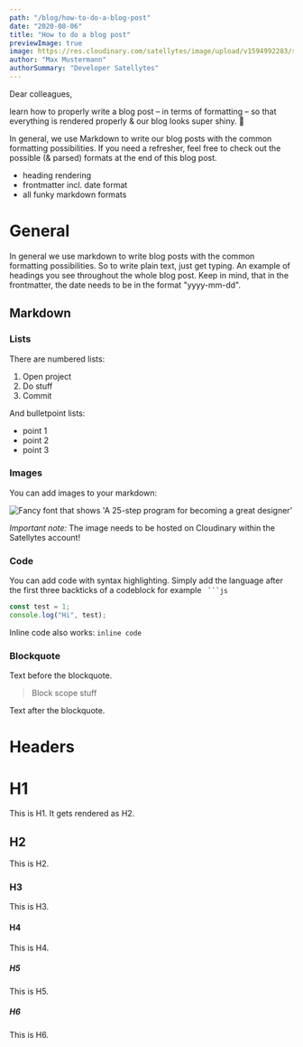 ```yaml
---
path: "/blog/how-to-do-a-blog-post"
date: "2020-08-06"
title: "How to do a blog post"
previewImage: true
image: https://res.cloudinary.com/satellytes/image/upload/v1594992283/satellytes-website/blog-how-to-do-a-blogpost_h5txir.jpg
author: "Max Mustermann"
authorSummary: "Developer Satellytes" 
---
```


Dear colleagues,

learn how to properly write a blog post – in terms of formatting – so that everything is rendered properly & our blog looks super shiny. 💫
<!-- end -->

In general, we use Markdown to write our blog posts with the common formatting possibilities. If you need a refresher, feel free to check out the possible (& parsed) formats at the end of this blog post. 

* heading rendering
* frontmatter incl. date format
* all funky markdown formats

# General

In general we use markdown to write blog posts with the common formatting possibilities. So to write plain text, just get typing. An example of headings you see throughout the whole blog post. Keep in mind, that in the frontmatter, the date needs to be in the format "yyyy-mm-dd".

## Markdown

### Lists

There are numbered lists: 

1. Open project
2. Do stuff
3. Commit

And bulletpoint lists:

- point 1
- point 2
- point 3

### Images

You can add images to your markdown:

![Fancy font that shows 'A 25-step program for becoming a great designer'](https://res.cloudinary.com/satellytes/image/upload/v1592570224/satellytes-website/example-picture_crftva.png)

*Important note:* The image needs to be hosted on Cloudinary within the Satellytes account!

### Code

You can add code with syntax highlighting. Simply add the language after the first three backticks of a codeblock for example `` ```js``

```js
const test = 1;
console.log("Hi", test);
```


Inline code also works: `inline code`

### Blockquote

Text before the blockquote.

> Block scope stuff

Text after the blockquote.

# Headers

# H1

This is H1. It gets rendered as H2.

## H2

This is H2.

### H3

This is H3.

#### H4

This is H4.

##### H5

This is H5.

##### H6

This is H6.